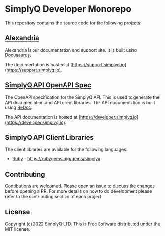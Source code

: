 # SimplyQ Developer Monorepo

This repository contains the source code for the following projects:

## [Alexandria](/alexandria/)

Alexandria is our documentation and support site. It is built using [Docusaurus](https://docusaurus.io/).

The documentation is hosted at [https://support.simplyq.io](https://support.simplyq.io).

## [SimplyQ API OpenAPI Spec](openapi.yml)

The OpenAPI specification for the SimplyQ API. This is used to generate the API documentation and API client libraries. The API documentation is built using [ReDoc](https://github.com/Redocly/redoc).

The API documentation is hosted at [https://developer.simplyq.io](https://developer.simplyq.io).

## SimplyQ API Client Libraries

The client libraries are available for the following languages:

* [Ruby](/ruby/) - https://rubygems.org/gems/simplyq

## Contributing

Contibutions are welcomed. Please open an issue to discuss the changes before opening a PR. For more details on how to do development please refer to the contributing section of each project.

## License

Copyright (c) 2022 SimplyQ LTD. This is Free Software distributed under the MIT license.
